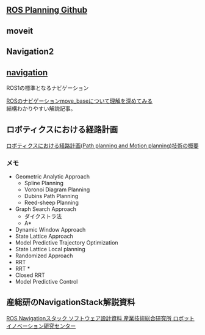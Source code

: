 ## [ROS Planning Github](https://github.com/ros-planning)

## moveit

## Navigation2

## [navigation](https://github.com/ros-planning/navigation#ros-navigation-stack)  
ROS1の標準となるナビゲーション  

[ROSのナビゲーションmove_baseについて理解を深めてみる](
https://sy-base.com/myrobotics/ros/ros-move_base/)  
結構わかりやすい解説記事。

## ロボティクスにおける経路計画  

[ロボティクスにおける経路計画(Path planning and Motion planning)技術の概要](https://myenigma.hatenablog.com/entry/2017/07/23/095511)  

### メモ
- Geometric Analytic Approach
  - Spline Planning
  - Voronoi Diagram Planning
  - Dubins Path Planning
  - Reed-sheep Planning
- Graph Search Approach
  - ダイクストラ法
  - A*
- Dynamic Window Approach
- State Lattice Approach
- Model Predictive Trajectory Optimization
- State Lattice Local planning
- Randomized Approach
- RRT
- RRT *
- Closed RRT
- Model Predictive Control

[](https://qiita.com/np_hsgw/items/5cf1644e18a42838b17c)

## 産総研のNavigationStack解説資料  

[ROS Navigationスタック ソフトウェア設計資料 産業技術総合研究所 ロボットイノベーション研究センター](https://robo-marc.github.io/navigation_documents/)


